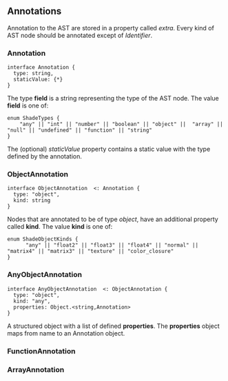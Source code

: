 ## Annotations

Annotation to the AST are stored in a property called _extra_. Every kind of AST node should be annotated except of _Identifier_.

### Annotation

    interface Annotation {
      type: string,
      staticValue: {*}
    }

The type __field__ is a string representing the type of the AST node. The value __field__ is one of:

    enum ShadeTypes {
        "any" || "int" || "number" || "boolean" || "object" ||  "array" || "null" || "undefined" || "function" || "string"
    }

The (optional) _staticValue_ property contains a static value with the type defined by the annotation.


### ObjectAnnotation

    interface ObjectAnnotation  <: Annotation {
      type: "object",
      kind: string
    }

Nodes that are annotated to be of type _object_, have an additional property called __kind__. The value __kind__ is one of:

    enum ShadeObjectKinds {
          "any" || "float2" || "float3" || "float4" || "normal" || "matrix4" || "matrix3" || "texture" || "color_closure"
    }

### AnyObjectAnnotation

    interface AnyObjectAnnotation  <: ObjectAnnotation {
      type: "object",
      kind: "any",
      properties: Object.<string,Annotation>
    }

A structured object with a list of defined __properties__. The __properties__ object maps from name to an Annotation object.

### FunctionAnnotation

### ArrayAnnotation
